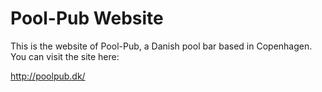 Pool-Pub Website
=====================

This is the website of Pool-Pub, a Danish pool bar based in Copenhagen. You can visit the site here:

http://poolpub.dk/
